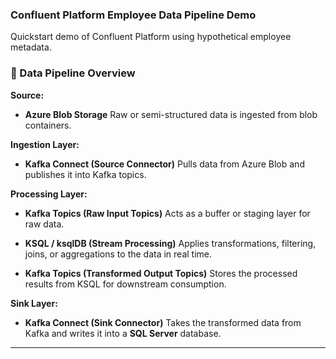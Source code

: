 ### Confluent Platform Employee Data Pipeline Demo

Quickstart demo of Confluent Platform using hypothetical employee metadata. 

### 🔄 Data Pipeline Overview

**Source:**

* **Azure Blob Storage**
  Raw or semi-structured data is ingested from blob containers.

**Ingestion Layer:**

* **Kafka Connect (Source Connector)**
  Pulls data from Azure Blob and publishes it into Kafka topics.

**Processing Layer:**

* **Kafka Topics (Raw Input Topics)**
  Acts as a buffer or staging layer for raw data.

* **KSQL / ksqlDB (Stream Processing)**
  Applies transformations, filtering, joins, or aggregations to the data in real time.

* **Kafka Topics (Transformed Output Topics)**
  Stores the processed results from KSQL for downstream consumption.

**Sink Layer:**

* **Kafka Connect (Sink Connector)**
  Takes the transformed data from Kafka and writes it into a **SQL Server** database.

---
